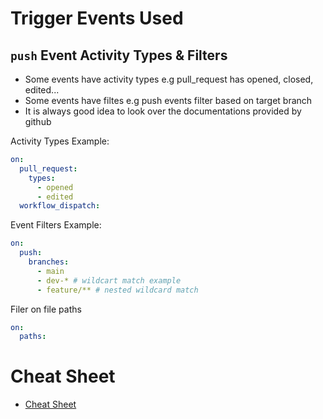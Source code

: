 # Trigger Events Used

## `push` Event Activity Types & Filters

- Some events have activity types e.g pull_request has opened, closed, edited...
- Some events have filtes e.g push events filter based on target branch
- It is always good idea to look over the documentations provided by github

Activity Types Example:

```yaml
on:
  pull_request:
    types:
      - opened
      - edited
  workflow_dispatch:
```

Event Filters Example:

```yaml
on:
  push:
    branches:
      - main
      - dev-* # wildcart match example
      - feature/** # nested wildcard match
```

Filer on file paths

```yaml
on:
  paths:
```

# Cheat Sheet

- [Cheat Sheet](https://docs.github.com/en/actions/writing-workflows/workflow-syntax-for-github-actions#filter-pattern-cheat-sheet)
